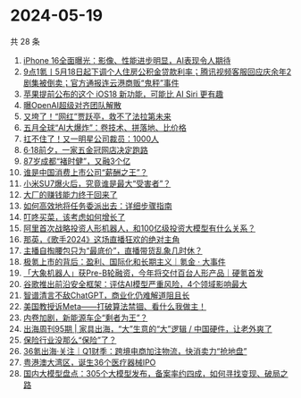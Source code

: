 # 2024-05-19

共 28 条

<!-- BEGIN 36KR -->
<!-- 最后更新时间 2024-05-19 04:00:59 +0800 -->
1. [iPhone 16全面曝光：影像、性能进步明显，AI表现令人期待](https://36kr.com/p/2780150505951878)
1. [9点1氪丨5月18日起下调个人住房公积金贷款利率；腾讯视频客服回应庆余年2剧集被倒卖；官方通报连云港商贩“鬼秤”事件](https://36kr.com/p/2780740028531593)
1. [苹果提前公布的这个 iOS18 新功能，可能比 AI Siri 更有趣](https://36kr.com/p/2780966415418245)
1. [曝OpenAI超级对齐团队解散](https://36kr.com/p/2780711294485638)
1. [又垮了！“网红”贾跃亭，救不了法拉第未来](https://36kr.com/p/2780751602799232)
1. [五月全球“AI大爆炸”：卷技术、拼落地、比价格](https://36kr.com/p/2780118671836034)
1. [扛不住了！又一明星公司裁员：1000人](https://36kr.com/p/2779958567289984)
1. [6·18前夕，一家五金冠网店决定跑路](https://36kr.com/p/2780113475293829)
1. [87岁成都“褚时健”，又融3个亿](https://36kr.com/p/2781024086066051)
1. [谁是中国消费上市公司“薪酬之王”？](https://36kr.com/p/2780048582903553)
1. [小米SU7爆火后，究竟谁是最大“受害者”？](https://36kr.com/p/2779966105932418)
1. [大厂的赚钱能力终于回来了](https://36kr.com/p/2780024100800263)
1. [如何高效地将任务委派出去：详细步骤指南](https://36kr.com/p/2595377624021632)
1. [叮咚买菜，该考虑如何增长了](https://36kr.com/p/2779947461591941)
1. [阿里首次战略投资人形机器人，和100亿级投资大模型有什么关系？](https://36kr.com/p/2780053663089545)
1. [那英，《歌手2024》这场直播狂欢的绝对主角](https://36kr.com/p/2780144449917577)
1. [主播自掏腰包只为“最底价”，直播带货乱象几时休？](https://36kr.com/p/2780699944978182)
1. [极氪上市的背后：盈利、国际化和长期主义｜氪金 · 大事件](https://36kr.com/p/2779952307192713)
1. [「大象机器人」获Pre-B轮融资，今年将交付百台人形产品｜硬氪首发](https://36kr.com/p/2779370364667017)
1. [谷歌推出前沿安全框架：评估AI模型严重风险，4个领域影响最大](https://36kr.com/p/2780711425410176)
1. [智谱清言不敌ChatGPT，商业化仍难解道阻且长](https://36kr.com/p/2780862023484553)
1. [美国教授诉Meta——打破算法禁锢、看什么我做主！](https://36kr.com/p/2780865867551363)
1. [内卷加剧，新能源车企“剩者为王”？](https://36kr.com/p/2780752275326721)
1. [出海周刊95期 | 家具出海，“大”生意的“大”逻辑 / 中国硬件，让老外爽了](https://36kr.com/p/2780801795327106)
1. [保险行业没那么“保险”了？](https://36kr.com/p/2780755843191428)
1. [36氪出海·关注｜Q1财季：跨境电商加注物流，快消卖力“抢地盘”](https://36kr.com/p/2780056132584328)
1. [粤港澳大湾区，诞生36个医疗器械IPO](https://36kr.com/p/2780677750752387)
1. [国内大模型盘点：305个大模型发布，备案率约四成，如何寻找变现、破局之路](https://36kr.com/p/2780040026473353)
<!-- END 36KR -->